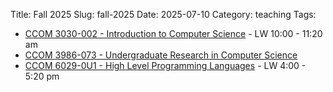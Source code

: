 Title: Fall 2025
Slug: fall-2025
Date: 2025-07-10
Category: teaching
Tags:


* [CCOM 3030-002 - Introduction to Computer Science]({filename}/pages/teaching/ccom3030-f2025.md) - LW 10:00 - 11:20 am
* [CCOM 3986-073 - Undergraduate Research in Computer Science]({filename}/pages/teaching/research-F2025.md)
* [CCOM 6029-0U1 - High Level Programming Languages]({filename}/pages/teaching/grad-plang-f2025.md) - LW 4:00 - 5:20 pm
